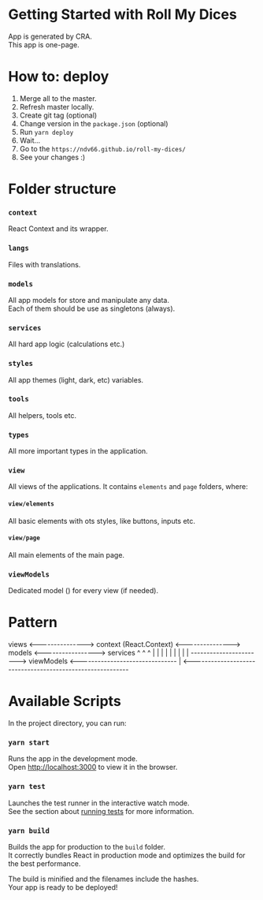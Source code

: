# Getting Started with Roll My Dices
App is generated by CRA. \
This app is one-page.

# How to: deploy
1. Merge all to the master.
2. Refresh master locally.
3. Create git tag (optional)
4. Change version in the `package.json` (optional)
5. Run `yarn deploy`
6. Wait...
7. Go to the `https://ndv66.github.io/roll-my-dices/`
8. See your changes :)

# Folder structure

### `context`
React Context and its wrapper.

### `langs`
Files with translations.

### `models`
All app models for store and manipulate any data. \
Each of them should be use as singletons (always).

### `services`
All hard app logic (calculations etc.)

### `styles`
All app themes (light, dark, etc) variables.

### `tools`
All helpers, tools etc.

### `types`
All more important types in the application.

### `view`
All views of the applications. It contains `elements` and `page` folders, where:

#### `view/elements`
All basic elements with ots styles, like buttons, inputs etc.

#### `view/page`
All main elements of the main page.

### `viewModels`
Dedicated model () for every view (if needed).


# Pattern

views <---------------> context (React.Context) <---------------> models <-----------------> services
   ^                                                                  ^                          ^
   |                                                                  |                          |
   |                                                                  |                          |
   |                                                                  |                          |
   -----------------------> viewModels <-------------------------------                          |
                                       <----------------------------------------------------------

# Available Scripts

In the project directory, you can run:

### `yarn start`
Runs the app in the development mode.\
Open [http://localhost:3000](http://localhost:3000) to view it in the browser.

### `yarn test`
Launches the test runner in the interactive watch mode.\
See the section about [running tests](https://facebook.github.io/create-react-app/docs/running-tests) for more information.

### `yarn build`
Builds the app for production to the `build` folder.\
It correctly bundles React in production mode and optimizes the build for the best performance.

The build is minified and the filenames include the hashes.\
Your app is ready to be deployed!
